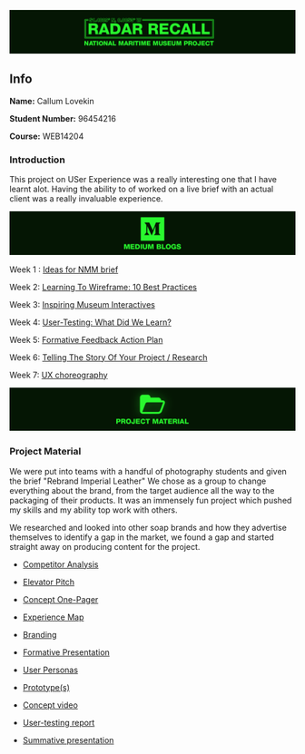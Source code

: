 ![title](https://raw.githubusercontent.com/CallumLovekin28/NMM-Summative/master/Images/Title.png)
## Info

**Name:** Callum Lovekin

**Student Number:** 96454216

**Course:** WEB14204

### Introduction

This project on USer Experience was a really interesting one that I have learnt alot. Having the ability to of worked on a live brief with an actual client was a really invaluable experience.

![blogs](https://raw.githubusercontent.com/CallumLovekin28/NMM-Summative/master/Images/Blogs.png)

Week 1 : [Ideas for NMM brief](https://medium.com/@c.lovekin/nmm-week-one-d7abf6538b82) 

Week 2: [Learning To Wireframe: 10 Best Practices](https://medium.com/@c.lovekin/learning-to-wireframe-7df069f2b459) 

Week 3: [Inspiring Museum Interactives](https://medium.com/@c.lovekin/digital-museum-experience-73dcc6bab6e8) 

Week 4: [User-Testing: What Did We Learn?](https://medium.com/@c.lovekin/what-did-i-learn-about-user-testing-as-a-ux-method-nmm4-293d895c6bb5) 

Week 5: [Formative Feedback Action Plan](https://medium.com/@c.lovekin/formative-feedback-nmm5-c0c66fe34b24)

Week 6: [Telling The Story Of Your Project / Research](https://medium.com/@c.lovekin/using-storytelling-to-effectively-communicate-your-research-nmm6-28fbf746dd61) 

Week 7: [UX choreography]() 


![Material](https://raw.githubusercontent.com/CallumLovekin28/NMM-Summative/master/Images/Material.png)
### Project Material

We were put into teams with a handful of photography students and given the brief "Rebrand Imperial Leather" We chose as a group to change everything about the brand, from the target audience all the way to the packaging of their products. It was an immensely fun project which pushed my skills and my ability top work with others.

We researched and looked into other soap brands and how they advertise themselves to identify a gap in the market, we found a gap and started straight away on producing content for the project.

- [Competitor Analysis]()

- [Elevator Pitch]()

- [Concept One-Pager]()

- [Experience Map]()

- [Branding]()

- [Formative Presentation]()

- [User Personas]()

- [Prototype(s)]()

- [Concept video]()

- [User-testing report]()

- [Summative presentation]()


